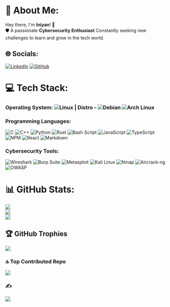 # 💫 **About Me:**  
Hey there, I'm **Iniyan**! 👋  
🛡️ A passionate **Cybersecurity Enthusiast** 
Constantly seeking new challenges to learn and grow in the tech world.

## 🌐 Socials:
[![LinkedIn](https://img.shields.io/badge/LinkedIn-%230077B5.svg?logo=linkedin&logoColor=white)](https://linkedin.com/in/iniyan-r) 
[![GitHub](https://img.shields.io/badge/GitHub-%23121011.svg?logo=github&logoColor=white)](https://github.com/iniyanr)  
# 💻 Tech Stack:
### Operating System: ![Linux](https://img.shields.io/badge/Linux-%23111111.svg?style=flat&logo=linux&logoColor=yellow) | Distro - ![Debian](https://img.shields.io/badge/Debian-%23A80030.svg?style=flat&logo=debian&logoColor=white) ![Arch Linux](https://img.shields.io/badge/Arch_Linux-%231A56A4.svg?style=flat&logo=arch-linux&logoColor=white)   

### Programming Languages:
![C](https://img.shields.io/badge/c-%2300599C.svg?style=flat&logo=c&logoColor=white) ![C++](https://img.shields.io/badge/c++-%2300599C.svg?style=flat&logo=c%2B%2B&logoColor=white)   ![Python](https://img.shields.io/badge/python-3670A0?style=flat&logo=python&logoColor=ffdd54) ![Rust](https://img.shields.io/badge/rust-%23000000.svg?style=flat&logo=rust&logoColor=white) ![Bash Script](https://img.shields.io/badge/bash_script-%23121011.svg?style=flat&logo=gnu-bash&logoColor=white) ![JavaScript](https://img.shields.io/badge/javascript-%23323330.svg?style=flat&logo=javascript&logoColor=%23F7DF1E) ![TypeScript](https://img.shields.io/badge/typescript-%23007ACC.svg?style=flat&logo=typescript&logoColor=white) ![NPM](https://img.shields.io/badge/NPM-%23CB3837.svg?style=flat&logo=npm&logoColor=white) ![React](https://img.shields.io/badge/react-%2320232a.svg?style=flat&logo=react&logoColor=%2361DAFB) ![Markdown](https://img.shields.io/badge/markdown-%23000000.svg?style=flat&logo=markdown&logoColor=white)
### Cybersecurity Tools:
![Wireshark](https://img.shields.io/badge/Wireshark-%23999999.svg?style=flat&logo=wireshark&logoColor=white) ![Burp Suite](https://img.shields.io/badge/Burp_Suite-%23F58220.svg?style=flat&logo=burp-suite&logoColor=white) ![Metasploit](https://img.shields.io/badge/Metasploit-%23E60000.svg?style=flat&logo=metasploit&logoColor=white) ![Kali Linux](https://img.shields.io/badge/Kali_Linux-%233A3A3A.svg?style=flat&logo=kali-linux&logoColor=white) ![Nmap](https://img.shields.io/badge/Nmap-%23800000.svg?style=flat&logo=nmap&logoColor=white) ![Aircrack-ng](https://img.shields.io/badge/Aircrack--ng-%23606666.svg?style=flat&logo=aircrack-ng&logoColor=white) 
![OWASP](https://img.shields.io/badge/OWASP-%23EB4C00.svg?style=flat&logo=owasp&logoColor=white)

# 📊 GitHub Stats:
![](https://github-readme-stats.vercel.app/api?username=iniyanr&theme=merko&hide_border=false&include_all_commits=true&count_private=false)<br/>
![](https://github-readme-streak-stats.herokuapp.com/?user=iniyanr&theme=merko&hide_border=false)<br/>
![](https://github-readme-stats.vercel.app/api/top-langs/?username=iniyanr&theme=merko&hide_border=false&include_all_commits=true&count_private=false&layout=compact)

## 🏆 GitHub Trophies
![](https://github-profile-trophy.vercel.app/?username=iniyanr&theme=tokyonight&no-frame=true&no-bg=false&margin-w=4)

### 🔝 Top Contributed Repo
![](https://github-contributor-stats.vercel.app/api?username=iniyanr&limit=5&theme=merko&combine_all_yearly_contributions=true)

### ✍️
![](https://quotes-github-readme.vercel.app/api?type=horizontal&theme=radical&quote=Programs%20must%20be%20written%20for%20people%20to%20read%2C%20and%20only%20incidentally%20for%20machines%20to%20execute.&author=Harold%20Abelson)

